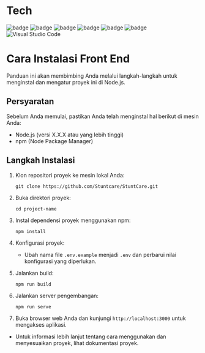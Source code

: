 # Tech

![badge](https://img.shields.io/badge/Node.js-43853D?style=for-the-badge&logo=node.js&logoColor=white)
![badge](https://img.shields.io/badge/JavaScript-F7DF1E?style=for-the-badge&logo=javascript&logoColor=black)
![badge](https://img.shields.io/badge/HTML5-E34F26?style=for-the-badge&logo=html5&logoColor=white)
![badge](https://img.shields.io/badge/CSS3-1572B6?style=for-the-badge&logo=css3&logoColor=white)
![badge](https://img.shields.io/badge/Bootstrap-563D7C?style=for-the-badge&logo=bootstrap&logoColor=white)
![badge](https://img.shields.io/badge/eslint-3A33D1?style=for-the-badge&logo=eslint&logoColor=white)
![Visual Studio Code](https://img.shields.io/badge/Visual%20Studio%20Code-0078d7.svg?style=for-the-badge&logo=visual-studio-code&logoColor=white)

# Cara Instalasi Front End

Panduan ini akan membimbing Anda melalui langkah-langkah untuk menginstal dan mengatur proyek ini di Node.js.

## Persyaratan
Sebelum Anda memulai, pastikan Anda telah menginstal hal berikut di mesin Anda:
- Node.js (versi X.X.X atau yang lebih tinggi)
- npm (Node Package Manager)

## Langkah Instalasi
1. Klon repositori proyek ke mesin lokal Anda:
    ```
    git clone https://github.com/Stuntcare/StuntCare.git
    ```

2. Buka direktori proyek:
    ```
    cd project-name
    ```

3. Instal dependensi proyek menggunakan npm:
    ```
    npm install
    ```

4. Konfigurasi proyek:
    - Ubah nama file `.env.example` menjadi `.env` dan perbarui nilai konfigurasi yang diperlukan.

5. Jalankan build:
    ```
    npm run build
    ```

6. Jalankan server pengembangan:
    ```
    npm run serve
    ```

7. Buka browser web Anda dan kunjungi `http://localhost:3000` untuk mengakses aplikasi.


- Untuk informasi lebih lanjut tentang cara menggunakan dan menyesuaikan proyek, lihat dokumentasi proyek.

